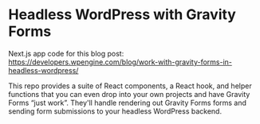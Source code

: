 # Headless WordPress with Gravity Forms

Next.js app code for this blog post:
https://developers.wpengine.com/blog/work-with-gravity-forms-in-headless-wordpress/

This repo provides a suite of React components, a React hook, and helper functions that you can even drop into your own projects and have Gravity Forms “just work”. They'll handle rendering out Gravity Forms forms and sending form submissions to your headless WordPress backend.
